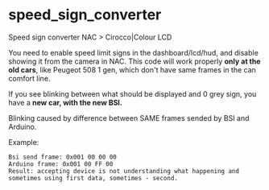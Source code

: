 # speed_sign_converter
Speed sign converter NAC > Cirocco|Colour LCD

You need to enable speed limit signs in the dashboard/lcd/hud, and disable showing it from the camera in NAC. 
This code will work properly **only at the old cars**, like Peugeot 508 1 gen, which don't have same frames in the can comfort line. 

If you see blinking between what should be displayed and 0 grey sign, you have a **new car, with the new BSI.**

Blinking caused by difference between SAME frames sended by BSI and Arduino.

Example:
```
Bsi send frame: 0x001 00 00 00
Arduino frame: 0x001 00 FF 00
Result: accepting device is not understanding what happening and sometimes using first data, sometimes - second. 
```
